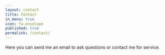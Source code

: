 ```yaml
---
layout: contact
title: Contact
in_menu: true
icon: fa-envelope
published: true
permalink: /contact/
---
```


Here you can send me an email to ask questions or contact me for service.
